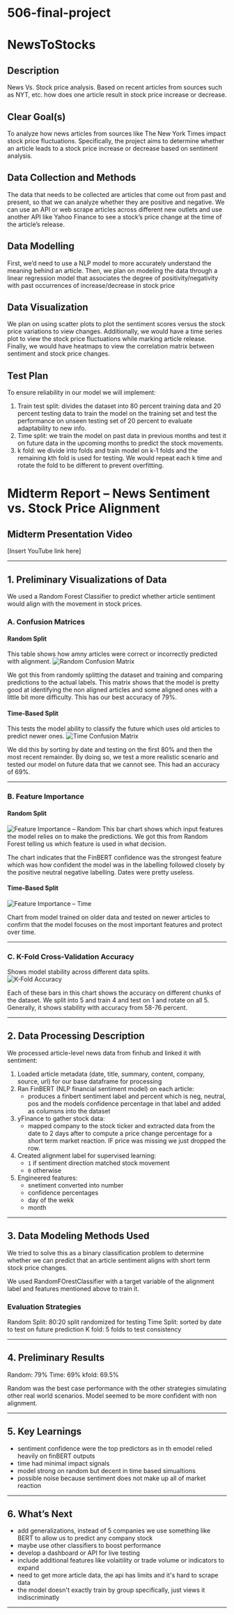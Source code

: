 # 506-final-project 
# NewsToStocks

## Description
News Vs. Stock price analysis. Based on recent articles from sources such as NYT, etc. how does one article result in stock price increase or decrease.


## Clear Goal(s)

To analyze how news articles from sources like The New York Times impact stock price fluctuations. Specifically, the project aims to determine whether an article leads to a stock price increase or decrease based on sentiment analysis.


## Data Collection and Methods

The data that needs to be collected are articles that come out from past and present, so that we can analyze whether they are positive and negative. We can use an API or web scrape articles across different new outlets and use another API like Yahoo Finance to see a stock’s price change at the time of the article’s release. 


## Data Modelling

First, we’d need to use a NLP model to more accurately understand the meaning behind an article. Then, we plan on modeling the data through a linear regression model that associates the degree of positivity/negativity with past occurrences of increase/decrease in stock price


## Data Visualization

We plan on using scatter plots to plot the sentiment scores versus the stock price variations to view changes. Additionally, we would have a time series plot to view the stock price fluctuations while marking article release. Finally, we would have heatmaps to view the correlation matrix between sentiment and stock price changes.

## Test Plan
To ensure reliability in our model we will implement:
1) Train test split: divides the dataset into 80 percent training data and 20 percent testing data to train the model on the training set and test the performance on unseen testing set of 20 percent to evaluate adaptability to new info.
2) Time split: we train the model on past data in previous months and test it on future data in the upcoming months to predict the stock movements.
3) k fold: we divide into folds and train model on k-1 folds and the remaining kth fold is used for testing. We would repeat each k time and rotate the fold to be different to prevent overfitting.

# Midterm Report – News Sentiment vs. Stock Price Alignment

## Midterm Presentation Video  
[Insert YouTube link here]

---

## 1. Preliminary Visualizations of Data

We used a Random Forest Classifier to predict whether article sentiment would align with the movement in stock prices.

### A. Confusion Matrices

#### Random Split  
This table shows how amny articles were correct or incorrectly predicted with alignment.
![Random Confusion Matrix](visual/confusion_random.png)

We got this from randomly splitting the dataset and training and comparing predictions to the actual labels. This matrix shows that the model is pretty good at identifying the non aligned articles and some aligned ones with a little bit more difficulty. This has our best accuracy of 79%.

#### Time-Based Split  
This tests the model ability to classify the future which uses old articles to predict newer ones.
![Time Confusion Matrix](visual/confusion_time.png)

We did this by sorting by date and testing on the first 80% and then the most recent remainder. By doing so, we test a more realistic scenario and tested our model on future data that we cannot see. This had an accuracy of 69%.

---

### B. Feature Importance

#### Random Split  
![Feature Importance – Random](visual/feature_importance_random.png)
This bar chart shows which input features the model relies on to make the predictions. We got this from Random Forest telling us which feature is used in what decision.

The chart indicates that the FinBERT confidence was the strongest feature which was how confident the model was in the labelling followed closely by the positive neutral negative labelling. Dates were pretty useless.


#### Time-Based Split  
![Feature Importance – Time](visual/feature_importance_time.png)

Chart from model trained on older data and tested on newer articles to confirm that the model focuses on the most important features and protect over time.

---

### C. K-Fold Cross-Validation Accuracy

Shows model stability across different data splits.  
![K-Fold Accuracy](visual/kfold_scores.png)

Each of these bars in this chart shows the accuracy on different chunks of the dataset. We split into 5 and train 4 and test on 1 and rotate on all 5. Generally, it shows stability with accuracy from 58-76 percent.

---

## 2. Data Processing Description

We processed article-level news data from finhub and linked it with sentiment:

1. Loaded article metadata (date, title, summary, content, company, source, url) for our base dataframe for processing
2. Ran FinBERT (NLP financial sentiment model) on each article:
   - produces a finbert sentiment label and percent which is neg, neutral, pos and the models confidence percentage in that label and added as columsns into the dataset
3. yFinance to gather stock data:
   - mapped company to the stock ticker and extracted data from the date to 2 days after to compute a price change percentage for a short term market reaction. IF price was missing we just dropped the row.
4. Created alignment label for supervised learning:
   - `1` if sentiment direction matched stock movement
   - `0` otherwise
5. Engineered features:
   - snetiment converted into number
   - confidence percentages
   - day of the wekk
   - month

---

## 3. Data Modeling Methods Used

We tried to solve this as a binary classification problem to determine whether we can predict that an article sentiment aligns with short term stock price changes.

We used RandomFOrestClassifier with a target variable of the alignment label and features mentioned above to train it.

### Evaluation Strategies

Random Split: 80:20 split randomized for testing
Time Split: sorted by date to test on future prediction
K fold: 5 folds to test consistency

---

## 4. Preliminary Results

Random: 79%
Time: 69%
kfold: 69.5%

Random was the best case performance with the other strategies simulating other real world scenarios. Model seemed to be more confident with non alignment.

---

## 5. Key Learnings

- sentiment confidence were the top predictors as in th emodel relied heavily on finBERT outputs
- time had minimal impact signals
- model strong on random but decent in time based simualtions
- possible noise because sentiment does not make up all of market reaction

---

## 6. What’s Next

- add generalizations, instead of 5 companies we use something like BERT to allow us to predict any company stock
- maybe use other classifiers to boost performance
- develop a dashboard or API for live testing
- include additional features like volaitility or trade volume or indicators to expand
- need to get more article data, the api has limits and it's hard to scrape data
- the model doesn't exactly train by group specifically, just views it indiscriminatly

---



